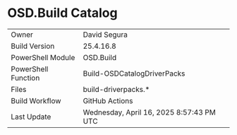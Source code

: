 ﻿# OSD.Build Catalog

| | |
|-|-|
| Owner | David Segura |
| Build Version | 25.4.16.8 |
| PowerShell Module | OSD.Build |
| PowerShell Function | Build-OSDCatalogDriverPacks |
| Files | build-driverpacks.* |
| Build Workflow | GitHub Actions |
| Last Update | Wednesday, April 16, 2025 8:57:43 PM UTC |
